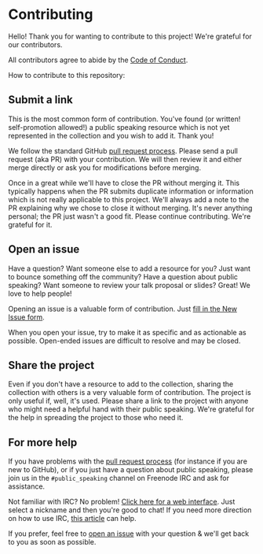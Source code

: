 # Contributing

Hello! Thank you for wanting to contribute to this project! We're grateful for our contributors.

All contributors agree to abide by the [Code of Conduct](./CODEOFCONDUCT.md).

How to contribute to this repository: 

## Submit a link

This is the most common form of contribution. You've found (or written! self-promotion allowed!) a public speaking resource which is not yet represented in the collection and you wish to add it. Thank you!

We follow the standard GitHub [pull request process](https://help.github.com/articles/creating-a-pull-request/). Please send a pull request (aka PR) with your contribution. We will then review it and either merge directly or ask you for modifications before merging.

Once in a great while we'll have to close the PR without merging it. This typically happens when the PR submits duplicate information or information which is not really applicable to this project. We'll always add a note to the PR explaining why we chose to close it without merging. It's never anything personal; the PR just wasn't a good fit. Please continue contributing. We're grateful for it.

## Open an issue

Have a question? Want someone else to add a resource for you? Just want to bounce something off the community? Have a question about public speaking? Want someone to review your talk proposal or slides? Great! We love to help people!

Opening an issue is a valuable form of contribution. Just [fill in the New Issue form](https://github.com/vmbrasseur/Public_Speaking/issues/new).

When you open your issue, try to make it as specific and as actionable as possible. Open-ended issues are difficult to resolve and may be closed.

## Share the project

Even if you don't have a resource to add to the collection, sharing the collection with others is a very valuable form of contribution. The project is only useful if, well, it's used. Please share a link to the project with anyone who might need a helpful hand with their public speaking. We're grateful for the help in spreading the project to those who need it.

## For more help

If you have problems with the [pull request process](https://help.github.com/articles/creating-a-pull-request/) (for instance if you are new to GitHub), or if you just have a question about public speaking, please join us in the `#public_speaking` channel on Freenode IRC and ask for assistance.

Not familiar with IRC? No problem! [Click here for a web interface](https://webchat.freenode.net/?channels=%23public_speaking). Just select a nickname and then you're good to chat! If you need more direction on how to use IRC, [this article](https://opensource.com/life/16/6/irc) can help.

If you prefer, feel free to [open an issue](https://github.com/vmbrasseur/Public_Speaking/issues/new) with your question & we'll get back to you as soon as possible.
